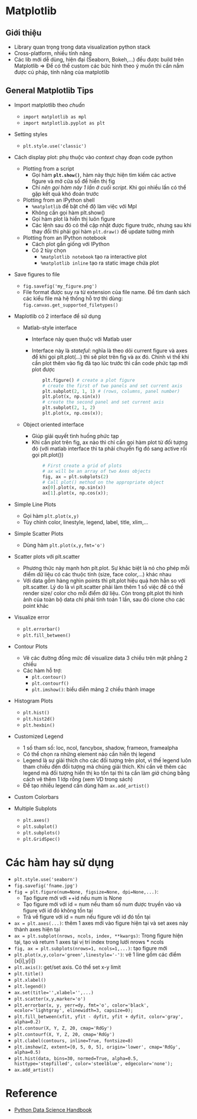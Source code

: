 Matplotlib
=======================

## Giới thiệu
* Library quan trọng trong data visualization python stack
* Cross-platform, nhiều tính năng
* Các lib mới dễ dùng, hiện đại (Seaborn, Bokeh,...) đều được build trên Matplotlib => Để có thể custom các bức hình theo ý muốn thì cần nắm được cú pháp, tính năng của matplotlib

## General Matplotlib Tips
* Import matplotlib theo *chuẩn*
	* ``import matplotlib as mpl``
	* ``import matplotlib.pyplot as plt``
* Setting styles
	* ``plt.style.use('classic')``
* Cách display plot: phụ thuộc vào *context* chạy đoạn code python
	* Plotting from a script
		* Gọi hàm **``plt.show()``**, hàm này thực hiện tìm kiếm các active figure và mở cửa sổ để hiển thị fig
 		* Chỉ *nên gọi hàm này 1 lần ở cuối script*. Khi gọi nhiều lần có thể gặp kết quả khó đoán trước
   	* Plotting from an IPython shell
    	* ``%matplotlib`` để bật chế độ làm việc với Mpl
    	* Không cần gọi hàm plt.show()
    	* Gọi hàm plot là hiển thị luôn figure
    	* Các lệnh sau đó có thể cập nhật được figure trước, nhưng sau khi thay đổi thì phải gọi hàm ``plt.draw()`` để update tường minh 
	* Plotting from an IPython notebook
    	* Cách plot gần giống với IPython
    	* Có 2 tùy chọn
	    	* ``%matplotlib notebook`` tạo ra interactive plot
	    	* ``%matplotlib inline`` tạo ra static image chứa plot
* Save figures to file
	* ``fig.savefig('my_figure.png')``
	* File format được suy ra từ extension của file name. Để tìm danh sách các kiểu file mà hệ thống hỗ trợ thì dùng: ``fig.canvas.get_supported_filetypes()``
	
* Maplotlib có 2 interface để sử dụng
	* Matlab-style interface
		* Interface này quen thuộc với Matlab user
		* Interface này là *stateful*: nghĩa là theo dõi current figure và axes để khi gọi plt.plot(...) thì sẽ plot trên fig và ax đó. Chính vì thế khi cần plot thêm vào fig đã tạo lúc trước thì cần code phức tạp mới plot được
 		
			```python
				plt.figure() # create a plot figure
				# create the first of two panels and set current axis
				plt.subplot(2, 1, 1) # (rows, columns, panel number)
				plt.plot(x, np.sin(x))
				# create the second panel and set current axis
				plt.subplot(2, 1, 2)
				plt.plot(x, np.cos(x));
			```
					
	* Object oriented interface
		* Giúp giải quyết tình huống phức tạp
		* Khi cần plot trên fig, ax nào thì chỉ cần gọi hàm plot từ đối tượng đó (với matlab interface thì ta phải chuyển fig đó sang active rồi gọi plt.plot())
			```python
				# First create a grid of plots
				# ax will be an array of two Axes objects
				fig, ax = plt.subplots(2)
				# Call plot() method on the appropriate object
				ax[0].plot(x, np.sin(x))
				ax[1].plot(x, np.cos(x));
			```

* Simple Line Plots
	* Gọi hàm ``plt.plot(x,y)``
	* Tùy chỉnh color, linestyle, legend, label, title, xlim,...
* Simple Scatter Plots
	* Dùng hàm ``plt.plot(x,y,fmt='o')``
* Scatter plots với plt.scatter
	* Phương thức này mạnh hơn plt.plot. Sự khác biệt là nó cho phép mỗi điểm dữ liệu có các thuộc tính (size, face color,...) khác nhau
	* Với data gồm hàng nghìn points thì plt.plot hiệu quả hơn hẳn so với plt.scatter. Lý do là vì plt.scatter phải làm thêm 1 số việc để có thể render size/ color cho mỗi điểm dữ liệu. Còn trong plt.plot thì hình ảnh của toàn bộ data chỉ phải tính toán 1 lần, sau đó clone cho các point khác
* Visualize error
	* ``plt.errorbar()``
	* ``plt.fill_between()``
* Contour Plots
	* Vẽ các đường đồng mức để visualize data 3 chiều trên mặt phẳng 2 chiều
	* Các hàm hỗ trợ:
		* ``plt.contour()``
		* ``plt.contourf()``
		* ``plt.imshow()``: biểu diễn mảng 2 chiều thành image
* Histogram Plots
	* ``plt.hist()``
	* ``plt.hist2d()``
	* ``plt.hexbin()``
* Customized Legend
	* 1 số tham số: loc, ncol, fancybox, shadow, frameon, framealpha
	* Có thể chọn ra những element nào cần hiển thị legend
	* Legend là sự giải thích cho các đối tượng trên plot, vì thế legend luôn tham chiếu đến đối tượng mà chúng giải thích. Khi cần vẽ thêm các legend mà đối tượng hiển thị ko tồn tại thì ta cần làm *giả* chúng bằng cách vẽ thêm 1 lớp rỗng (xem VD trong sách)
	* Để tạo nhiều legend cần dùng hàm ``ax.add_artist()``
* Custom Colorbars
* Multiple Subplots
	* ``plt.axes()``
	* ``plt.subplot()``
	* ``plt.subplots()``
	* ``plt.GridSpec()``
		

# Các hàm hay sử dụng

* ``plt.style.use('seaborn')``
* ``fig.savefig('fname.jpg')``
* ``fig = plt.figure(num=None, figsize=None, dpi=None,...)``: 
	* Tạo figure mới với ++id nếu num is None 
	* Tạo figure mới với id = num nếu tham số num được truyền vào và figure với id đó không tồn tại
	* Trả về figure với id = num nếu figure với id đó tồn tại
* ``ax = plt.axes(...)``: thêm 1 axes mới vào figure hiện tại và set axes này thành axes hiện tại
* ``ax = plt.subplot(nrows, ncols, index, **kwargs)``: Trong figure hiện tại, tạo và return 1 axes tại vị trí index trong lưới nrows * ncols
* ``fig, ax = plt.subplots(nrows=1, ncols=1,...)``: tạo figure mới
* ``plt.plot(x,y,color='green',linestyle='-')``: vẽ 1 line gồm các điểm (x[i],y[i])
* ``plt.axis()``: get/set axis. Có thể set x-y limit
* ``plt.title()``
* ``plt.xlabel()``
* ``plt.legend()``
* ``ax.set(title='',xlabel='',...)``
* ``plt.scatter(x,y,marker='o')``
* ``plt.errorbar(x, y, yerr=dy, fmt='o', color='black', ecolor='lightgray', elinewidth=3, capsize=0);``
* ``plt.fill_between(xfit, yfit - dyfit, yfit + dyfit, color='gray', alpha=0.2)``
* ``plt.contour(X, Y, Z, 20, cmap='RdGy')``
* ``plt.contourf(X, Y, Z, 20, cmap='RdGy')``
* ``plt.clabel(contours, inline=True, fontsize=8)``
* ``plt.imshow(Z, extent=[0, 5, 0, 5], origin='lower', cmap='RdGy', alpha=0.5)``
* ``plt.hist(data, bins=30, normed=True, alpha=0.5, histtype='stepfilled', color='steelblue', edgecolor='none');``
* ``ax.add_artist()``

# Reference
* [Python Data Science Handbook](https://jakevdp.github.io/PythonDataScienceHandbook/) 
